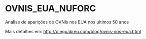 # OVNIS_EUA_NUFORC
Análise de aparições de OVNIs nos EUA nos últimos 50 anos

Mais detalhes em: http://diegoabreu.com/blog/ovnis-nos-eua.html
